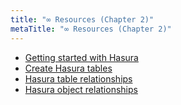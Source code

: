 ```yaml
---
title: "∞ Resources (Chapter 2)"
metaTitle: "∞ Resources (Chapter 2)"
---
```


- [Getting started with Hasura](https://docs.hasura.io/1.0/graphql/manual/getting-started/docker-simple.html)
- [Create Hasura tables](https://docs.hasura.io/1.0/graphql/manual/schema/basics.html)
- [Hasura table relationships](https://docs.hasura.io/1.0/graphql/manual/schema/relationships/create.html#using-foreign-keys)
- [Hasura object relationships](https://docs.hasura.io/1.0/graphql/manual/schema/relationships/create.html#using-manual-relationships)